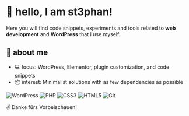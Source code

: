 # 👋 hello, I am st3phan!

Here you will find code snippets, experiments and tools related to **web development** and **WordPress** that I use myself.


## 🚀 about me
- 💻 focus: WordPress, Elementor, plugin customization, and code snippets
- 📦 interest: Minimalist solutions with as few dependencies as possible

![WordPress](https://img.shields.io/badge/-WordPress-21759B?style=flat&logo=wordpress&logoColor=white)
![PHP](https://img.shields.io/badge/-PHP-777BB4?style=flat&logo=php&logoColor=white)
![CSS3](https://img.shields.io/badge/-CSS3-1572B6?style=flat&logo=css3&logoColor=white)
![HTML5](https://img.shields.io/badge/-HTML5-E34F26?style=flat&logo=html5&logoColor=white)
![Git](https://img.shields.io/badge/-Git-F05032?style=flat&logo=git&logoColor=white)

<!--
## 📊 GitHub-Statistiken
![Stephan’s GitHub Stats](https://github-readme-stats.vercel.app/api?username=st3phan76&show_icons=true&hide_border=true&count_private=true&theme=default)
-->

✌️ Danke fürs Vorbeischauen!
